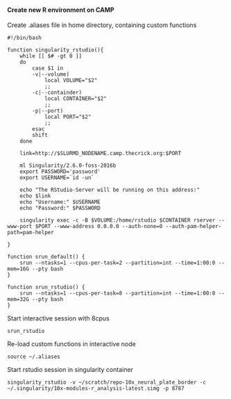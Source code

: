 #### Create new R environment on CAMP

Create .aliases file in home directory, containing custom functions
```
#!/bin/bash

function singularity_rstudio(){
	while [[ $# -gt 0 ]]
	do
	    case $1 in
	    -v|--volume)
	        local VOLUME="$2"
	        ;;
	    -c|--containder)
	        local CONTAINER="$2"
	        ;;
	   	-p|--port)
	        local PORT="$2"
	        ;;
	    esac
	    shift
	done

	link=http://$SLURMD_NODENAME.camp.thecrick.org:$PORT

	ml Singularity/2.6.0-foss-2016b
	export PASSWORD='password'
	export USERNAME=`id -un`

	echo "The RStudio-Server will be running on this address:"
	echo $link
	echo "Username:" $USERNAME
	echo "Password:" $PASSWORD

	singularity exec -c -B $VOLUME:/home/rstudio $CONTAINER rserver --www-port $PORT --www-address 0.0.0.0 --auth-none=0 --auth-pam-helper-path=pam-helper

}

function srun_default() {
	srun --ntasks=1 --cpus-per-task=2 --partition=int --time=1:00:0 --mem=16G --pty bash
}

function srun_rstudio() {
	srun --ntasks=1 --cpus-per-task=8 --partition=int --time=1:00:0 --mem=32G --pty bash
}
```

Start interactive session with 8cpus
```
srun_rstudio
```

Re-load custom functions in interactive node
```
source ~/.aliases
```

Start rstudio session in singularity container
```
singularity_rstudio -v ~/scratch/repo-10x_neural_plate_border -c ~/.singularity/10x-modules-r_analysis-latest.simg -p 8787
```
